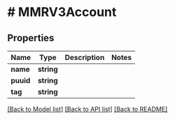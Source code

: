 # # MMRV3Account

## Properties

Name | Type | Description | Notes
------------ | ------------- | ------------- | -------------
**name** | **string** |  |
**puuid** | **string** |  |
**tag** | **string** |  |

[[Back to Model list]](../../README.md#models) [[Back to API list]](../../README.md#endpoints) [[Back to README]](../../README.md)
